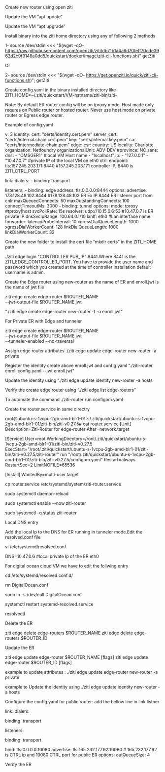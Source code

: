 Create new router using open ziti

 Update the VM “apt update”

Update the VM “apt upgrade”

Install binary into the ziti home directory using any of following 2 methods

1- source /dev/stdin <<< "$(wget -qO- https://raw.githubusercontent.com/openziti/ziti/db71b1a4a6d70feff70cde3962d2c9f9148a0dd5/quickstart/docker/image/ziti-cli-functions.sh)" getZiti

Or 

2- source /dev/stdin <<< "$(wget -qO- https://get.openziti.io/quick/ziti-cli-functions.sh)"; getZiti

Create config.yaml in the binary installed directory like ZITI_HOME=~/.ziti/quickstart/VM-hstname/ziti-bin/ziti-

Note: By default ER router config will be on tproxy mode. Host made only requres on Public router or hosted router. Never use host mode on private router or Egress edge router.

  Example of config.yaml

v: 3
identity:
     cert: "certs/identity.cert.pem"
     server_cert: "certs/internal.chain.cert.pem"
     key: "certs/internal.key.pem"
     ca: "certs/intermediate-chain.pem"
edge:
    csr:
      country: US
      locality: Charlotte
      organization: Netfoundry
      organizationalUnit: ADV-DEV
      #province: NC
      sans:
        dns:
          - "OMSGER1"                          #local VM Host name
          - "localhost"
        ip:
          - "127.0.0.1"
          - "10.47.0.7" #private IP of the local VM on eth0
ctrl:
    endpoint: tls:157.245.203.171:8440  #157.245.203.171 controller IP, 8440 is ZITI_CTRL_PORT

link:
    dialers:
      - binding: transport

listeners:
    - binding: edge
      address: tls:0.0.0.0:8444
      options:
        advertise: 178.128.48.102:8444  #178.128.48.102 ER Ex IP 8444 ER listener port from cnlr
        maxQueuedConnects:      50
        maxOutstandingConnects: 100
        connectTimeoutMs:       3000
    - binding: tunnel
      options:
        mode: tproxy #tproxy|host
        svcPollRate: 15s
        resolver: udp://10.15.0.6:53               #10.47.0.7 is ER private IP
        dnsSvcIpRange: 100.64.0.1/10
        lanIf: eth0                                          #Lan interface name
forwarder:
  latencyProbeInterval: 10
  xgressDialQueueLength: 1000
  xgressDialWorkerCount: 128
  linkDialQueueLength: 1000
  linkDialWorkerCount: 32

 

Create the new folder to install the cert file “mkdir certs" in the ZITI_HOME path

 ./ziti edge login "CONTROLLER PUB_IP":8441.Where 8441 is the  ZITI_EDGE_CONTROLLER_PORT. You have to provide the user name and password which you created at the time of controller installation default username is admin.

Create the Edge router using new-router as the name of ER and enroll.jwt is the name of jwt file

ziti edge create edge-router $ROUTER_NAME \
--jwt-output-file $ROUTER_NAME.jwt

“./ziti edge create edge-router new-router -t -o enroll.jwt"

For Private ER with Edge and tunneler

ziti edge create edge-router $ROUTER_NAME \
--jwt-output-file $ROUTER_NAME.jwt \
--tunneler-enabled --no-traversal

 Assign edge router attributes ./ziti edge update edge-router new-router -a private

  Register the identity create above enroll.jwt and config.yaml   “./ziti-router enroll config.yaml --jwt enroll.jwt"

 Update the identity using “./ziti edge update identity new-router -a hosts

Verify the create edge router using “./ziti edge list edge-routers"

 To automate the command ./ziti-router run configom.yaml 

Create the router.service in same directry

root@ubuntu-s-1vcpu-2gb-amd-blr1-01:~/.ziti/quickstart/ubuntu-s-1vcpu-2gb-amd-blr1-01/ziti-bin/ziti-v0.27.5# cat router.service
[Unit]
Description=Ziti-Router for edge-router
After=network.target

[Service]
User=root
WorkingDirectory=/root/.ziti/quickstart/ubuntu-s-1vcpu-2gb-amd-blr1-01/ziti-bin/ziti-v0.27.5
ExecStart="/root/.ziti/quickstart/ubuntu-s-1vcpu-2gb-amd-blr1-01/ziti-bin/ziti-v0.27.5/ziti-router" run "/root/.ziti/quickstart/ubuntu-s-1vcpu-2gb-amd-blr1-01/ziti-bin/ziti-v0.27.5/configom.yaml"
Restart=always
RestartSec=2
LimitNOFILE=65536

[Install]
WantedBy=multi-user.target

cp router.service /etc/systemd/system/ziti-router.service

sudo systemctl daemon-reload

sudo systemctl enable --now ziti-router

sudo systemctl -q status ziti-router 

Local DNS entry

Add the local Ip to the DNS for ER running in tunneler mode.Edit the resolved.conf file 

vi /etc/systemd/resolved.conf

DNS=10.47.0.6  #local private Ip of the ER eth0

For digital ocean cloud VM we have to edit the follwing entry

cd /etc/systemd/resolved.conf.d/

rm DigitalOcean.conf

sudo ln -s /dev/null DigitalOcean.conf

systemctl restart systemd-resolved.service

resolvectl

Delete the ER

ziti edge delete edge-routers $ROUTER_NAME
ziti edge delete edge-routers $ROUTER_ID

Update the ER

ziti edge update edge-router $ROUTER_NAME [flags]
ziti edge update edge-router $ROUTER_ID [flags]

example to update attributes : ./ziti edge update edge-router new-router -a private

example to Update the identity using ./ziti edge update identity new-router -a hosts

 Configure the config.yaml for public router: add the bellow line in link listner

link:
dialers:

   binding: transport

listeners:

  binding: transport

bind: tls:0.0.0.0:10080
advertise: tls:165.232.177.92:10080 # 165.232.177.92 is CTRL ip and 10080 CTRL port for public ER
options:
outQueueSize: 4

Verify the ER 


 
